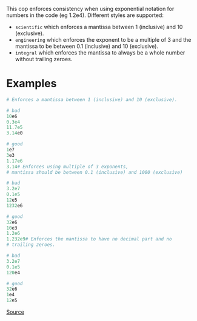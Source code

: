
This cop enforces consistency when using exponential notation
for numbers in the code (eg 1.2e4). Different styles are supported:

* `scientific` which enforces a mantissa between 1 (inclusive) and 10 (exclusive).
* `engineering` which enforces the exponent to be a multiple of 3 and the mantissa
  to be between 0.1 (inclusive) and 10 (exclusive).
* `integral` which enforces the mantissa to always be a whole number without
  trailing zeroes.

# Examples

```ruby
# Enforces a mantissa between 1 (inclusive) and 10 (exclusive).

# bad
10e6
0.3e4
11.7e5
3.14e0

# good
1e7
3e3
1.17e6
3.14# Enforces using multiple of 3 exponents,
# mantissa should be between 0.1 (inclusive) and 1000 (exclusive)

# bad
3.2e7
0.1e5
12e5
1232e6

# good
32e6
10e3
1.2e6
1.232e9# Enforces the mantissa to have no decimal part and no
# trailing zeroes.

# bad
3.2e7
0.1e5
120e4

# good
32e6
1e4
12e5
```

[Source](http://www.rubydoc.info/gems/rubocop/RuboCop/Cop/Style/ExponentialNotation)